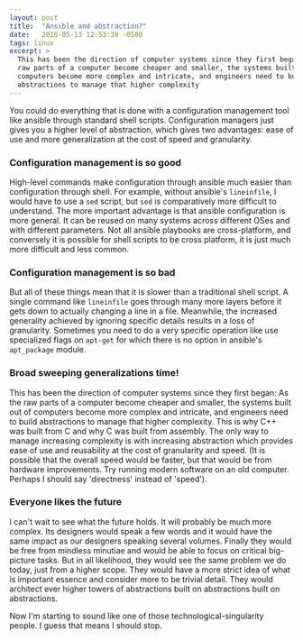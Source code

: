 ```yaml
---
layout: post
title:  "Ansible and abstraction?"
date:   2016-05-13 12:53:38 -0500
tags: linux
excerpt: >
  This has been the direction of computer systems since they first began: As the
  raw parts of a computer become cheaper and smaller, the systems built out of
  computers become more complex and intricate, and engineers need to build
  abstractions to manage that higher complexity
---
```


You could do everything that is done with a configuration management tool like
ansible through standard shell scripts. Configuration managers just gives you a
higher level of abstraction, which gives two advantages: ease of use and more
generalization at the cost of speed and granularity.

### Configuration management is so good


High-level commands make configuration through ansible much easier than
configuration through shell. For example, without ansible's `lineinfile`, I
would have to use a `sed` script, but `sed` is comparatively more difficult to
understand. The more important advantage is that ansible configuration is more
general. It can be reused on many systems across different OSes and with
different parameters. Not all ansible playbooks are cross-platform, and
conversely it is possible for shell scripts to be cross platform, it is just
much more difficult and less common.

### Configuration management is so bad

But all of these things mean that it is slower than a traditional shell
script. A single command like `lineinfile` goes through many more layers before
it gets down to actually changing a line in a file. Meanwhile, the increased
generality achieved by ignoring specific details results in a loss of
granularity. Sometimes you need to do a very specific operation like use
specialized flags on `apt-get` for which there is no option in ansible's
`apt_package` module.

### Broad sweeping generalizations time!

This has been the direction of computer systems since they first began: As the
raw parts of a computer become cheaper and smaller, the systems built out of
computers become more complex and intricate, and engineers need to build
abstractions to manage that higher complexity. This is why C++ was built from C
and why C was built from assembly. The only way to manage increasing complexity
is with increasing abstraction which provides ease of use and reusability at
the cost of granularity and speed. (It is possible that the overall speed would
be faster, but that would be from hardware improvements. Try running modern
software on an old computer. Perhaps I should say 'directness'
instead of 'speed').

### Everyone likes the future

I can't wait to see what the future holds. It will probably be much more
complex. Its designers would speak a few words and it would have the same
impact as our designers speaking several volumes. Finally they would be free
from mindless minutiae and would be able to focus on critical big-picture
tasks. But in all likelihood, they would see the same problem we do today, just
from a higher scope. They would have a more strict idea of what is important
essence and consider more to be trivial detail. They would architect ever
higher towers of abstractions built on abstractions built on abstractions.

Now I'm starting to sound like one of those technological-singularity people. I
guess that means I should stop.
